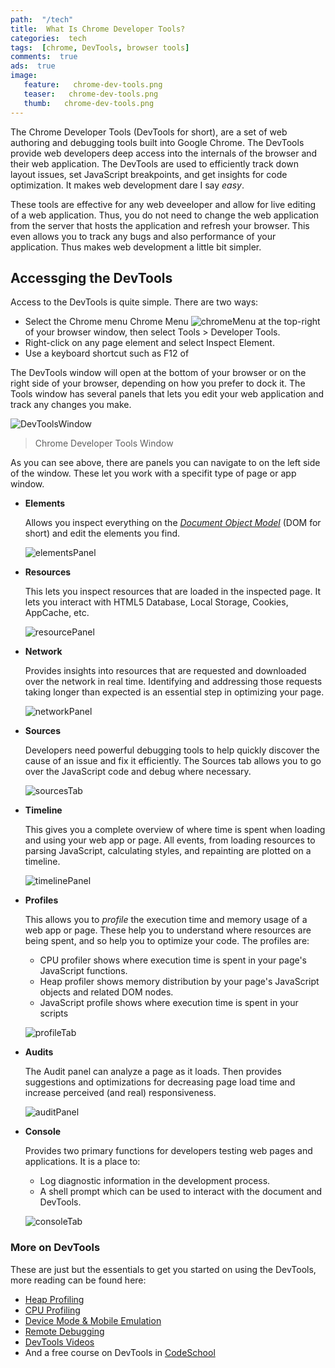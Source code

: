 ```yaml
---
path:  "/tech"
title:  What Is Chrome Developer Tools?
categories:  tech
tags:  [chrome, DevTools, browser tools]
comments:  true
ads:  true
image:
   feature:   chrome-dev-tools.png
   teaser:   chrome-dev-tools.png
   thumb:   chrome-dev-tools.png
---
```


The Chrome Developer Tools (DevTools for short), are a set of web authoring and debugging tools built into Google Chrome. The DevTools provide web developers deep access into the internals of the browser and their web application. The DevTools are used to efficiently track down layout issues, set JavaScript breakpoints, and get insights for code optimization. It makes web development dare I say _easy_.

These tools are effective for any web deveeloper and allow for live editing of a web application. Thus, you do not need to change the web application from the server that hosts the application and refresh your browser. This even allows you to track any bugs and also performance of your application. Thus makes web development a little bit simpler.

## Accessging the DevTools

Access to the DevTools is quite simple. There are two ways:

- Select the Chrome menu Chrome Menu ![chromeMenu](https://developer.chrome.com/devtools/images/chrome-menu.png) at the top-right of your browser window, then select Tools > Developer Tools.
- Right-click on any page element and select Inspect Element.
- Use a keyboard shortcut such as F12 of

The DevTools window will open at the bottom of your browser or on the right side of your browser, depending on how you prefer to dock it.
The Tools window has several panels that lets you edit your web application and track any changes you make.

![DevToolsWindow](https://developer.chrome.com/devtools/images/devtools-window.png)

> Chrome Developer Tools Window

As you can see above, there are panels you can navigate to on the left side of the window. These let you work with a specifit type of page or app window.

- **Elements**

  Allows you inspect everything on the [_Document Object Model_](https://en.wikipedia.org/wiki/Document_Object_Model 'More on DOM') (DOM for short) and edit the elements you find.

  ![elementsPanel](https://developer.chrome.com/devtools/images/elements-panel.png 'Elements Panel')

* **Resources**

  This lets you inspect resources that are loaded in the inspected page. It lets you interact with HTML5 Database, Local Storage, Cookies, AppCache, etc.

  ![resourcePanel](https://developer.chrome.com/devtools/images/resources-panel.png 'Resource panel')

- **Network**

  Provides insights into resources that are requested and downloaded over the network in real time. Identifying and addressing those requests taking longer than expected is an essential step in optimizing your page.

  ![networkPanel](https://developer.chrome.com/devtools/images/network-panel.png 'Network Panel')

* **Sources**

  Developers need powerful debugging tools to help quickly discover the cause of an issue and fix it efficiently. The Sources tab allows you to go over the JavaScript code and debug where necessary.

  ![sourcesTab](https://developer.chrome.com/devtools/images/js-debugging.png 'Sources Tab')

* **Timeline**

  This gives you a complete overview of where time is spent when loading and using your web app or page. All events, from loading resources to parsing JavaScript, calculating styles, and repainting are plotted on a timeline.

  ![timelinePanel](https://developer.chrome.com/devtools/images/timeline-panel.png 'Timeline Panel')

- **Profiles**

  This allows you to _profile_ the execution time and memory usage of a web app or page. These help you to understand where resources are being spent, and so help you to optimize your code. The profiles are:

  - CPU profiler shows where execution time is spent in your page's JavaScript functions.
  - Heap profiler shows memory distribution by your page's JavaScript objects and related DOM nodes.
  - JavaScript profile shows where execution time is spent in your scripts

  ![profileTab](https://developer.chrome.com/devtools/images/profiles-panel.png 'Profile Tab')

* **Audits**

  The Audit panel can analyze a page as it loads. Then provides suggestions and optimizations for decreasing page load time and increase perceived (and real) responsiveness.

  ![auditPanel](https://developer.chrome.com/devtools/images/audits-panel.png 'Audit Panel')

- **Console**

  Provides two primary functions for developers testing web pages and applications. It is a place to:

  - Log diagnostic information in the development process.
  - A shell prompt which can be used to interact with the document and DevTools.

  ![consoleTab](https://developer.chrome.com/devtools/docs/console-files/expression-evaluation.png 'Console Tab')

### More on DevTools

These are just but the essentials to get you started on using the DevTools, more reading can be found here:

- [Heap Profiling](https://developer.chrome.com/devtools/docs/heap-profiling)
- [CPU Profiling](https://developer.chrome.com/devtools/docs/cpu-profiling)
- [Device Mode & Mobile Emulation](https://developer.chrome.com/devtools/docs/device-mode)
- [Remote Debugging](https://developer.chrome.com/devtools/docs/remote-debugging)
- [DevTools Videos](https://developer.chrome.com/devtools/docs/videos)
- And a free course on DevTools in [CodeSchool](http://discover-devtools.codeschool.com/)
